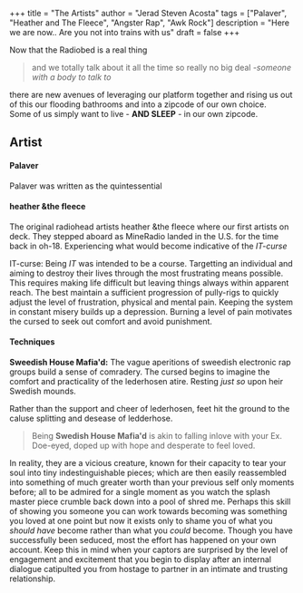 +++
title = "The Artists"
author = "Jerad Steven Acosta"
tags = ["Palaver", "Heather and The Fleece", "Angster Rap", "Awk Rock"]
description = "Here we are now.. Are you not into trains with us"
draft = false
+++

Now that the Radiobed is a real thing 
> and we totally talk about it all the time so really no big deal
> -_someone with a body to talk to_
 
there are new avenues of leveraging our platform together and rising us out of this our flooding bathrooms and into a zipcode of our own choice. <br>
Some of us simply want to live - **AND SLEEP** - in our own zipcode.

## Artist  

#### Palaver  

Palaver was written as the quintessential 

#### heather &the fleece  

The original radiohead artists heather &the fleece where our first artists on deck. 
They stepped aboard as MineRadio landed in the U.S. for the time back in oh-18. 
Experiencing what would become indicative of the _IT-curse_

IT-curse: Being _IT_ was intended to be a course. Targetting an individual and aiming to destroy their lives through the most frustrating means possible. 
This requires making life difficult but leaving things always within apparent reach. The best maintain a sufficient progression of pully-rigs to quickly adjust the level of frustration, physical and mental pain. Keeping the system in constant misery builds up a depression. Burning a level of pain motivates the cursed to seek out comfort and avoid punishment. 

#### Techniques  

**Sweedish House Mafia'd:** 
The vague aperitions of sweedish electronic rap groups build a sense of comradery. 
The cursed begins to imagine the comfort and practicality of the lederhosen atire. Resting _just so_ upon heir Swedish mounds. 

Rather than the support and cheer of lederhosen, feet hit the ground to the caluse splitting and desease of ledderhose. 

>Being **Swedish House Mafia'd** is akin to falling inlove with your Ex. Doe-eyed, doped up with hope and desperate to feel loved. 

In reality, they are a vicious creature, 
known for their capacity to tear your soul into tiny indestinguishable pieces; 
which are then easily reassembled into something of much greater worth than your previous self only moments before; 
all to be admired for a single moment as you watch the splash master piece crumble back down into a pool of shred me. 
Perhaps this skill of showing you someone you can work towards becoming was something you loved at one point but now it exists only to shame you of what you _should have_ become rather than what you _could_ become. 
Though you have successfully been seduced, most the effort has happened on your own account. Keep this in mind when your captors are surprised by the level of engagement and excitement that you begin to display after an internal dialogue catipulted you from hostage to partner in an intimate and trusting relationship.